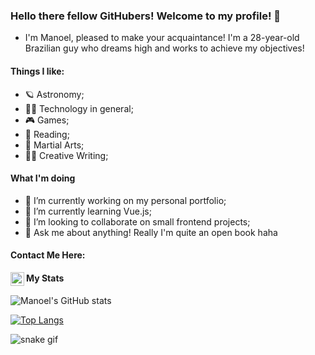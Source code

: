 ### Hello there fellow GitHubers! Welcome to my profile! 👋

- I'm Manoel, pleased to make your acquaintance! I'm a 28-year-old Brazilian guy who dreams high and works to achieve my objectives!

#### Things I like:

- 🪐 Astronomy;
- 👨‍💻 Technology in general;
- 🎮 Games;
- 📖 Reading;
- 🥋 Martial Arts;
- ✍🏻 Creative Writing;

#### What I'm doing

- 🔭 I’m currently working on my personal portfolio;
- 🌱 I’m currently learning Vue.js;
- 👯 I’m looking to collaborate on small frontend projects;
- 💬 Ask me about anything! Really I'm quite an open book haha

#### Contact Me Here:

[<img align="left" alt="codeSTACKr | LinkedIn" width="22px" src="https://cdn.jsdelivr.net/npm/simple-icons@v3/icons/linkedin.svg" />](https://www.linkedin.com/in/devmanoelrochaneto/)

#### My Stats

![Manoel's GitHub stats](https://github-readme-stats.vercel.app/api?username=noel-srocha&hide=contribs&count_private=trueshow_icons=truetheme=algolia)

[![Top Langs](https://github-readme-stats.vercel.app/api/top-langs/?username=noel-srocha&layout=compact)](https://github.com/noel-srocha/github-readme-stats)

![snake gif](https://github.com/noel-srocha/noel-srocha/blob/output/github-contribution-grid-snake.gif)
